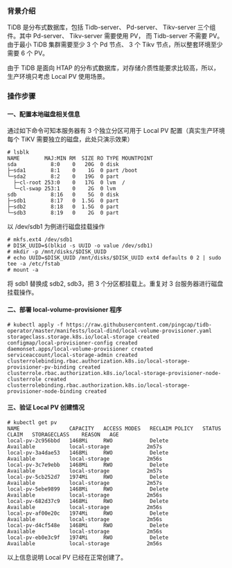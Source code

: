 
### 背景介绍
TiDB 是分布式数据库，包括 Tidb-server、 Pd-server、 Tikv-server 三个组件。其中 Pd-server、 Tikv-server 需要使用 PV， 而 Tidb-server 不需要 PV。
由于最小 TiDB 集群需要至少 3 个 Pd 节点、 3 个 Tikv 节点，所以整套环境至少需要 6 个 PV。

由于 TiDB 是面向 HTAP 的分布式数据库，对存储介质性能要求比较高，所以，生产环境只考虑 Local PV 使用场景。

### 操作步骤
#### 一、配置本地磁盘相关信息
通过如下命令可知本服务器有 3 个独立分区可用于 Local PV 配置（真实生产环境每个 TiKV 需要独立的磁盘，此处只演示效果）
```
# lsblk
NAME        MAJ:MIN RM  SIZE RO TYPE MOUNTPOINT
sda           8:0    0   20G  0 disk 
├─sda1        8:1    0    1G  0 part /boot
└─sda2        8:2    0   19G  0 part 
  ├─cl-root 253:0    0   17G  0 lvm  /
  └─cl-swap 253:1    0    2G  0 lvm  
sdb           8:16   0    5G  0 disk 
├─sdb1        8:17   0  1.5G  0 part 
├─sdb2        8:18   0  1.5G  0 part 
└─sdb3        8:19   0    2G  0 part 

```
以 /dev/sdb1 为例进行磁盘挂载操作
```
# mkfs.ext4 /dev/sdb1
# DISK_UUID=$(blkid -s UUID -o value /dev/sdb1)
# mkdir -p /mnt/disks/$DISK_UUID
# echo UUID=$DISK_UUID /mnt/disks/$DISK_UUID ext4 defaults 0 2 | sudo tee -a /etc/fstab
# mount -a
```
将 sdb1 替换成 sdb2, sdb3，把 3 个分区都挂载上。重复对 3 台服务器进行磁盘挂载操作。

#### 二、部署 local-volume-provisioner 程序
```
# kubectl apply -f https://raw.githubusercontent.com/pingcap/tidb-operator/master/manifests/local-dind/local-volume-provisioner.yaml
storageclass.storage.k8s.io/local-storage created
configmap/local-provisioner-config created
daemonset.apps/local-volume-provisioner created
serviceaccount/local-storage-admin created
clusterrolebinding.rbac.authorization.k8s.io/local-storage-provisioner-pv-binding created
clusterrole.rbac.authorization.k8s.io/local-storage-provisioner-node-clusterrole created
clusterrolebinding.rbac.authorization.k8s.io/local-storage-provisioner-node-binding created
```

#### 三、验证 Local PV 创建情况
```
# kubectl get pv
NAME                CAPACITY   ACCESS MODES   RECLAIM POLICY   STATUS      CLAIM   STORAGECLASS    REASON   AGE
local-pv-2c956bbd   1468Mi     RWO            Delete           Available           local-storage            2m57s
local-pv-3a4dae53   1468Mi     RWO            Delete           Available           local-storage            2m56s
local-pv-3c7e9ebb   1468Mi     RWO            Delete           Available           local-storage            2m57s
local-pv-5cb252d7   1974Mi     RWO            Delete           Available           local-storage            2m57s
local-pv-5ebe9899   1468Mi     RWO            Delete           Available           local-storage            2m56s
local-pv-682d37c9   1468Mi     RWO            Delete           Available           local-storage            2m56s
local-pv-af00e20c   1974Mi     RWO            Delete           Available           local-storage            2m56s
local-pv-d4cf548e   1468Mi     RWO            Delete           Available           local-storage            2m56s
local-pv-eb0e3c9f   1974Mi     RWO            Delete           Available           local-storage            2m56s

```
以上信息说明 Local PV 已经在正常创建了。
